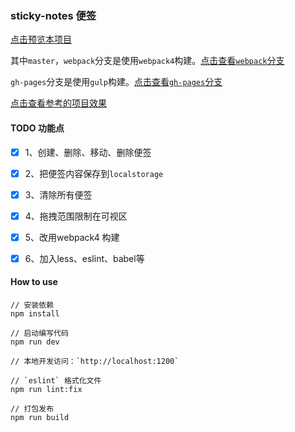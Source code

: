 ### sticky-notes 便签

[点击预览本项目](https://lxchuan12.github.io/sticky-notes/dist/)

其中`master`，`webpack`分支是使用`webpack4`构建。[点击查看`webpack`分支](https://github.com/lxchuan12/sticky-notes/tree/webpack)

`gh-pages`分支是使用`gulp`构建。[点击查看`gh-pages`分支](https://github.com/lxchuan12/sticky-notes/tree/gh-pages)


[点击查看参考的项目效果](https://webkit.org/demos/sticky-notes/)

#### TODO 功能点

- [x] 1、创建、删除、移动、删除便签

- [x] 2、把便签内容保存到`localstorage`

- [x] 3、清除所有便签

- [x] 4、拖拽范围限制在可视区

- [x] 5、改用webpack4 构建

- [x] 6、加入less、eslint、babel等

#### How to use
```
// 安装依赖
npm install

// 启动编写代码
npm run dev

// 本地开发访问：`http://localhost:1200`

// `eslint` 格式化文件
npm run lint:fix

// 打包发布
npm run build
```